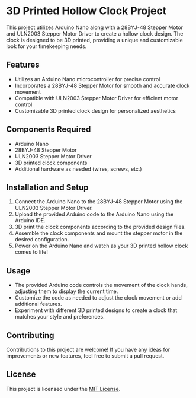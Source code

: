 # 3D Printed Hollow Clock Project

This project utilizes Arduino Nano along with a 28BYJ-48 Stepper Motor and ULN2003 Stepper Motor Driver to create a hollow clock design. The clock is designed to be 3D printed, providing a unique and customizable look for your timekeeping needs.

## Features

- Utilizes an Arduino Nano microcontroller for precise control
- Incorporates a 28BYJ-48 Stepper Motor for smooth and accurate clock movement
- Compatible with ULN2003 Stepper Motor Driver for efficient motor control
- Customizable 3D printed clock design for personalized aesthetics

## Components Required

- Arduino Nano
- 28BYJ-48 Stepper Motor
- ULN2003 Stepper Motor Driver
- 3D printed clock components
- Additional hardware as needed (wires, screws, etc.)

## Installation and Setup

1. Connect the Arduino Nano to the 28BYJ-48 Stepper Motor using the ULN2003 Stepper Motor Driver.
2. Upload the provided Arduino code to the Arduino Nano using the Arduino IDE.
3. 3D print the clock components according to the provided design files.
4. Assemble the clock components and mount the stepper motor in the desired configuration.
5. Power on the Arduino Nano and watch as your 3D printed hollow clock comes to life!

## Usage

- The provided Arduino code controls the movement of the clock hands, adjusting them to display the current time.
- Customize the code as needed to adjust the clock movement or add additional features.
- Experiment with different 3D printed designs to create a clock that matches your style and preferences.

## Contributing

Contributions to this project are welcome! If you have any ideas for improvements or new features, feel free to submit a pull request.

## License

This project is licensed under the [MIT License](LICENSE).
